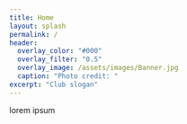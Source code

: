 ```yaml
---
title: Home
layout: splash
permalink: /
header:
  overlay_color: "#000"
  overlay_filter: "0.5"
  overlay_image: /assets/images/Banner.jpg
  caption: "Photo credit: "
excerpt: "Club slogan"
---
```


lorem ipsum
